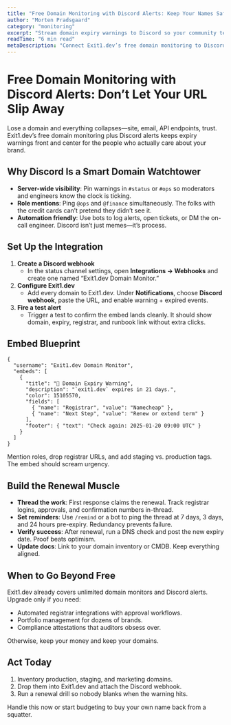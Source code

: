 ```yaml
---
title: "Free Domain Monitoring with Discord Alerts: Keep Your Names Safe"
author: "Morten Pradsgaard"
category: "monitoring"
excerpt: "Stream domain expiry warnings to Discord so your community team and engineers act before disaster."
readTime: "6 min read"
metaDescription: "Connect Exit1.dev’s free domain monitoring to Discord webhooks, embed templates, and renewal workflows to prevent losing critical domains."
---
```


# Free Domain Monitoring with Discord Alerts: Don’t Let Your URL Slip Away

Lose a domain and everything collapses—site, email, API endpoints, trust. Exit1.dev’s free domain monitoring plus Discord alerts keeps expiry warnings front and center for the people who actually care about your brand.

## Why Discord Is a Smart Domain Watchtower

- **Server-wide visibility**: Pin warnings in `#status` or `#ops` so moderators and engineers know the clock is ticking.
- **Role mentions**: Ping `@ops` and `@finance` simultaneously. The folks with the credit cards can’t pretend they didn’t see it.
- **Automation friendly**: Use bots to log alerts, open tickets, or DM the on-call engineer. Discord isn’t just memes—it’s process.

## Set Up the Integration

1. **Create a Discord webhook**
   - In the status channel settings, open **Integrations → Webhooks** and create one named “Exit1.dev Domain Monitor.”
2. **Configure Exit1.dev**
   - Add every domain to Exit1.dev. Under **Notifications**, choose **Discord webhook**, paste the URL, and enable warning + expired events.
3. **Fire a test alert**
   - Trigger a test to confirm the embed lands cleanly. It should show domain, expiry, registrar, and runbook link without extra clicks.

## Embed Blueprint

```
{
  "username": "Exit1.dev Domain Monitor",
  "embeds": [
    {
      "title": "🚩 Domain Expiry Warning",
      "description": "`exit1.dev` expires in 21 days.",
      "color": 15105570,
      "fields": [
        { "name": "Registrar", "value": "Namecheap" },
        { "name": "Next Step", "value": "Renew or extend term" }
      ],
      "footer": { "text": "Check again: 2025-01-20 09:00 UTC" }
    }
  ]
}
```

Mention roles, drop registrar URLs, and add staging vs. production tags. The embed should scream urgency.

## Build the Renewal Muscle

- **Thread the work**: First response claims the renewal. Track registrar logins, approvals, and confirmation numbers in-thread.
- **Set reminders**: Use `/remind` or a bot to ping the thread at 7 days, 3 days, and 24 hours pre-expiry. Redundancy prevents failure.
- **Verify success**: After renewal, run a DNS check and post the new expiry date. Proof beats optimism.
- **Update docs**: Link to your domain inventory or CMDB. Keep everything aligned.

## When to Go Beyond Free

Exit1.dev already covers unlimited domain monitors and Discord alerts. Upgrade only if you need:

- Automated registrar integrations with approval workflows.
- Portfolio management for dozens of brands.
- Compliance attestations that auditors obsess over.

Otherwise, keep your money and keep your domains.

## Act Today

1. Inventory production, staging, and marketing domains.
2. Drop them into Exit1.dev and attach the Discord webhook.
3. Run a renewal drill so nobody blanks when the warning hits.

Handle this now or start budgeting to buy your own name back from a squatter.

